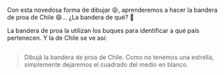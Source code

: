 <gs-toolbox toolbox-url="https://raw.githubusercontent.com/MumukiProject/mumuki-guia-gobstones-practica-primeros-programas-kids/master/assets/toolbox_1553281025747.xml"></gs-toolbox>

Con esta novedosa forma de dibujar :stuck_out_tongue_closed_eyes:, aprenderemos a hacer la bandera de proa de Chile :smile:... ¿La bandera de qué? :thinking:

La bandera de proa la utilizan los buques para  identificar a qué país pertenecen.  Y la de Chile se ve así: 

<img src="https://es.wikipedia.org/wiki/Bandera_de_Chile#/media/Archivo:Naval_Jack_of_Chile.svg" alt="" width="auto" height="auto">


> Dibujá la bandera de proa de Chile. Como no tenemos una estrella, simplemente dejaremos el cuadrado del medio en blanco.